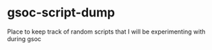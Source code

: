 # gsoc-script-dump

Place to keep track of random scripts that I will be experimenting with during gsoc 
